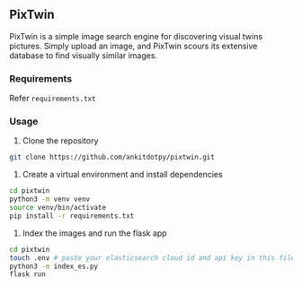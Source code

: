 PixTwin
---
PixTwin is a simple image search engine for discovering visual twins pictures. Simply upload an image, and PixTwin scours its extensive database to find visually similar images.

### Requirements
Refer `requirements.txt`

### Usage
1. Clone the repository
```sh
git clone https://github.com/ankitdotpy/pixtwin.git
```
1. Create a virtual environment and install dependencies
```sh
cd pixtwin
python3 -m venv venv
source venv/bin/activate
pip install -r requirements.txt
```
1. Index the images and run the flask app
```sh
cd pixtwin
touch .env # paste your elasticsearch cloud id and api key in this file
python3 -m index_es.py
flask run
```
